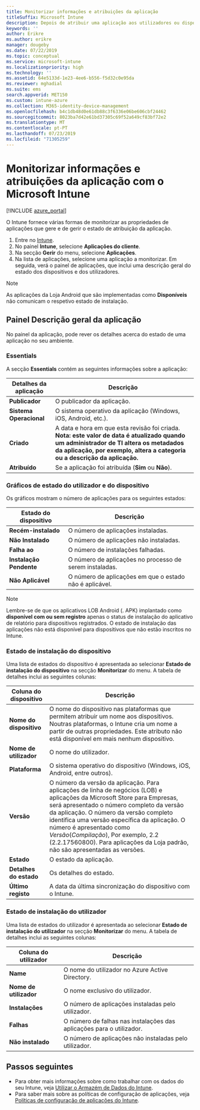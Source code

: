 ```yaml
---
title: Monitorizar informações e atribuições da aplicação
titleSuffix: Microsoft Intune
description: Depois de atribuir uma aplicação aos utilizadores ou dispositivos, utilize estas informações para o ajudar a monitorizar o estado da aplicação.
keywords: ''
author: Erikre
ms.author: erikre
manager: dougeby
ms.date: 07/22/2019
ms.topic: conceptual
ms.service: microsoft-intune
ms.localizationpriority: high
ms.technology: ''
ms.assetid: 64e5133d-1e23-4ee6-b556-f5d32c0e95da
ms.reviewer: mghadial
ms.suite: ems
search.appverid: MET150
ms.custom: intune-azure
ms.collection: M365-identity-device-management
ms.openlocfilehash: b4c1db48d0e61db88c3f6336e06be606cbf24462
ms.sourcegitcommit: 8023ba7d42e61bd37305c69f52a649cf83bf72e2
ms.translationtype: MT
ms.contentlocale: pt-PT
ms.lasthandoff: 07/23/2019
ms.locfileid: "71305259"
---
```

# <a name="monitor-app-information-and-assignments-with-microsoft-intune"></a>Monitorizar informações e atribuições da aplicação com o Microsoft Intune

[!INCLUDE [azure_portal](./includes/azure_portal.md)]

O Intune fornece várias formas de monitorizar as propriedades de aplicações que gere e de gerir o estado de atribuição da aplicação.

1. Entre no [Intune](https://go.microsoft.com/fwlink/?linkid=2090973).
3. No painel **Intune**, selecione **Aplicações do cliente**.
4. Na secção **Gerir** do menu, selecione **Aplicações**.
5. Na lista de aplicações, selecione uma aplicação a monitorizar. Em seguida, verá o painel de aplicações, que inclui uma descrição geral do estado dos dispositivos e dos utilizadores.

> [!NOTE]
> As aplicações da Loja Android que são implementadas como **Disponíveis** não comunicam o respetivo estado de instalação.

## <a name="app-overview-pane"></a>Painel Descrição geral da aplicação

No painel da aplicação, pode rever os detalhes acerca do estado de uma aplicação no seu ambiente.

### <a name="essentials"></a>Essentials
A secção **Essentials** contém as seguintes informações sobre a aplicação:

 | **Detalhes da aplicação**            | **Descrição**                                                      |
|------------------------|------------------------------------------------------------------|
| **Publicador**          | O publicador da aplicação.                                            |
| **Sistema Operacional**   | O sistema operativo da aplicação (Windows, iOS, Android, etc.). |
| **Criado**             | A data e hora em que esta revisão foi criada. <b>**Nota**: este valor de data é atualizado quando um administrador de TI altera os metadados da aplicação, por exemplo, altera a categoria ou a descrição da aplicação.                        |
| **Atribuído**           | Se a aplicação foi atribuída (**Sim** ou **Não**).                  |

### <a name="device-and-user-status-graphs"></a>Gráficos de estado do utilizador e do dispositivo
Os gráficos mostram o número de aplicações para os seguintes estados:

| **Estado do dispositivo**       | **Descrição**                                       |
|-----------------------|-------------------------------------------------------|
| **Recém-instalado**         | O número de aplicações instaladas.                         |
| **Não Instalado**     | O número de aplicações não instaladas.                     |
| **Falha ao**            | O número de instalações falhadas.                   |
| **Instalação Pendente**   | O número de aplicações no processo de serem instaladas. |
| **Não Aplicável**           | O número de aplicações em que o estado não é aplicável.            |

> [!NOTE]
> Lembre-se de que os aplicativos LOB Android (. APK) implantado como **disponível com ou sem registro** apenas o status de instalação do aplicativo de relatório para dispositivos registrados. O estado de instalação das aplicações não está disponível para dispositivos que não estão inscritos no Intune.

### <a name="device-install-status"></a>Estado de instalação do dispositivo

Uma lista de estados do dispositivo é apresentada ao selecionar **Estado de instalação do dispositivo** na secção **Monitorizar** do menu. A tabela de detalhes inclui as seguintes colunas:

| **Coluna do dispositivo**      | **Descrição**                                                                                                                                                                                                                                            |
|----------------------|------------------------------------------------------------------------------------------------------------------------------------------------------------------------------------------------------------------------------------------------------------|
| **Nome do dispositivo**      | O nome do dispositivo nas plataformas que permitem atribuir um nome aos dispositivos. Noutras plataformas, o Intune cria um nome a partir de outras propriedades. Este atributo não está disponível em mais nenhum dispositivo.                                                                       |
| **Nome de utilizador**        | O nome do utilizador.                                                                                                                                                                                                                                      |
| **Plataforma**         | O sistema operativo do dispositivo (Windows, iOS, Android, entre outros).                                                                                                                                                                                           |
| **Versão**          | O número da versão da aplicação. Para aplicações de linha de negócios (LOB) e aplicações da Microsoft Store para Empresas, será apresentado o número completo da versão da aplicação. O número da versão completo identifica uma versão específica da aplicação. O número é apresentado como _Versão_(_Compilação_), Por exemplo, 2.2 (2.2.17560800). Para aplicações da Loja padrão, não são apresentadas as versões. |
| **Estado**           | O estado da aplicação.                                                                                                                                                                                                                                     |
| **Detalhes do estado**   | Os detalhes do estado.                                                                                                                                                                                                                                     |
| **Último registo**    | A data da última sincronização do dispositivo com o Intune.                                                                                                                                                                                                                  |


### <a name="user-install-status"></a>Estado de instalação do utilizador

Uma lista de estados do utilizador é apresentada ao selecionar **Estado de instalação do utilizador** na secção **Monitorizar** do menu. A tabela de detalhes inclui as seguintes colunas:

| **Coluna do utilizador**     | **Descrição**                           |
|---------------------|-------------------------------------------|
| **Name**            | O nome do utilizador no Azure Active Directory.         |
| **Nome de utilizador**       | O nome exclusivo do utilizador.              |
| **Instalações**   | O número de aplicações instaladas pelo utilizador. |
| **Falhas**        | O número de falhas nas instalações das aplicações para o utilizador.     |
| **Não instalado**   | O número de aplicações não instaladas pelo utilizador. |


## <a name="next-steps"></a>Passos seguintes

- Para obter mais informações sobre como trabalhar com os dados do seu Intune, veja [Utilizar o Armazém de Dados do Intune](reports-nav-create-intune-reports.md).
- Para saber mais sobre as políticas de configuração de aplicações, veja [Políticas de configuração de aplicações do Intune](app-configuration-policies-overview.md).
